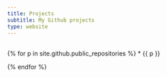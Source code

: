 ```yaml
---
title: Projects
subtitle: My Github projects
type: website
---
```

<br>

<div class="card-columns">
{% for p in site.github.public_repositories %}
	* {{ p }}
	
{% endfor %}
</div>
